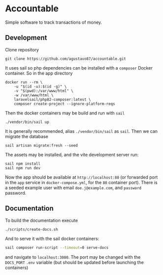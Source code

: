 # Accountable
Simple software to track transactions of money.

## Development

Clone repository

```
git clone https://github.com/agustavo87/accountable.git
```

It uses sail so php dependencies can be installed with a `composer` Docker container. So in the app directory

```
docker run --rm \
    -u "$(id -u):$(id -g)" \
    -v "$(pwd):/var/www/html" \
    -w /var/www/html \
    laravelsail/php82-composer:latest \
    composer create-project --ignore-platform-reqs
```

Then the docker containers may be build and run with `sail`

```
./vendor/bin/sail up
```

It is generally recommended, alias `./vendor/bin/sail` as `sail`. Then we can migrate the database

```
sail artisan migrate:fresh --seed
```

The assets may be installed, and the vite development server run:

```
sail npm install
sail npm run dev
```

Now the app should be available at `http://localhost:80` (or forwarded port in the `app` service in `docker-compose.yml`, for the `80` container port). There is a seeded example user with email `doe.j@example.com`, and `password` password.

## Documentation

To build the documentation execute

```sh
./scripts/create-docs.sh
```

And to serve it with the sail docker containers:

```sh
sail composer run-script --timeout=0 serve-docs 
```

and navigate to `localhost:3000`. The port may be changed with the `DOCS_PORT` `.env` variable (but should be updated before launching the containers)
